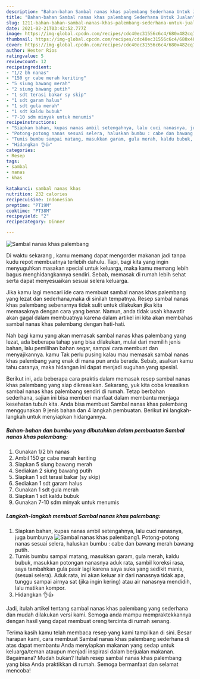 ```yaml
---
description: "Bahan-bahan Sambal nanas khas palembang Sederhana Untuk Jualan"
title: "Bahan-bahan Sambal nanas khas palembang Sederhana Untuk Jualan"
slug: 1211-bahan-bahan-sambal-nanas-khas-palembang-sederhana-untuk-jualan
date: 2021-02-21T03:42:52.777Z
image: https://img-global.cpcdn.com/recipes/cdc40ec31556c6c4/680x482cq70/sambal-nanas-khas-palembang-foto-resep-utama.jpg
thumbnail: https://img-global.cpcdn.com/recipes/cdc40ec31556c6c4/680x482cq70/sambal-nanas-khas-palembang-foto-resep-utama.jpg
cover: https://img-global.cpcdn.com/recipes/cdc40ec31556c6c4/680x482cq70/sambal-nanas-khas-palembang-foto-resep-utama.jpg
author: Hester Rios
ratingvalue: 5
reviewcount: 12
recipeingredient:
- "1/2 bh nanas"
- "150 gr cabe merah keriting"
- "5 siung bawang merah"
- "2 siung bawang putih"
- "1 sdt terasi bakar sy skip"
- "1 sdt garam halus"
- "1 sdt gula merah"
- "1 sdt kaldu bubuk"
- "7-10 sdm minyak untuk menumis"
recipeinstructions:
- "Siapkan bahan, kupas nanas ambil setengahnya, lalu cuci nanasnya, juga bumbunya"
- "Potong-potong nanas sesuai selera, haluskan bumbu : cabe dan bawang merah bawang putih."
- "Tumis bumbu sampai matang, masukkan garam, gula merah, kaldu bubuk, masukkan potongan nanasnya aduk rata, sambil koreksi rasa, saya tambahkan gula pasir lagi karena saya suka yang sedikit manis, (sesuai selera). Aduk rata, ini akan keluar air dari nanasnya tidak apa, tunggu sampai airnya sat (jika ingin kering) atau air nanasnya mendidih, lalu matikan kompor."
- "Hidangkan 👌👍"
categories:
- Resep
tags:
- sambal
- nanas
- khas

katakunci: sambal nanas khas 
nutrition: 232 calories
recipecuisine: Indonesian
preptime: "PT19M"
cooktime: "PT38M"
recipeyield: "2"
recipecategory: Dinner

---
```



![Sambal nanas khas palembang](https://img-global.cpcdn.com/recipes/cdc40ec31556c6c4/680x482cq70/sambal-nanas-khas-palembang-foto-resep-utama.jpg)

Di waktu  sekarang , kamu memang dapat mengorder makanan jadi tanpa kudu repot membuatnya terlebih dahulu. Tapi, bagi kita yang ingin menyuguhkan masakan special untuk keluarga, maka kamu memang lebih bagus menghidangkannya sendiri. Sebab, memasak di rumah lebih sehat serta dapat menyesuaikan sesuai selera keluarga.

Jika kamu lagi mencari ide cara membuat sambal nanas khas palembang yang lezat dan sederhana,maka di sinilah tempatnya. Resep sambal nanas khas palembang  sebenarnya tidak sulit untuk dilakukan jika kita memasaknya dengan cara yang benar. Namun, anda tidak usah khawatir akan gagal dalam membuatnya 
karena dalam artikel ini kita akan membahas sambal nanas khas palembang dengan hati-hati.  



Nah bagi kamu yang akan memasak sambal nanas khas palembang yang lezat, ada beberapa tahap yang bisa dilakukan, mulai dari memilih jenis bahan, lalu pemilihan bahan segar, sampai cara membuat dan menyajikannya. kamu Tak perlu pusing kalau mau memasak sambal nanas khas palembang yang enak di mana pun anda berada. Sebab, asalkan kamu  tahu caranya, maka hidangan ini dapat menjadi suguhan yang spesial.

Berikut ini, ada beberapa cara praktis  dalam memasak resep sambal nanas khas palembang yang siap dikreasikan. Sekarang, yuk kita coba kreasikan sambal nanas khas palembang sendiri di rumah. Tetap berbahan sederhana, sajian ini bisa memberi manfaat dalam membantu menjaga kesehatan tubuh kita. Anda bisa membuat Sambal nanas khas palembang menggunakan 9 jenis bahan dan 4 langkah pembuatan. Berikut ini langkah-langkah untuk menyiapkan hidangannya.

<!--inarticleads1-->

##### Bahan-bahan dan bumbu yang dibutuhkan dalam pembuatan Sambal nanas khas palembang:

1. Gunakan 1/2 bh nanas
1. Ambil 150 gr cabe merah keriting
1. Siapkan 5 siung bawang merah
1. Sediakan 2 siung bawang putih
1. Siapkan 1 sdt terasi bakar (sy skip)
1. Sediakan 1 sdt garam halus
1. Gunakan 1 sdt gula merah
1. Siapkan 1 sdt kaldu bubuk
1. Gunakan 7-10 sdm minyak untuk menumis




<!--inarticleads2-->

##### Langkah-langkah membuat Sambal nanas khas palembang:

1. Siapkan bahan, kupas nanas ambil setengahnya, lalu cuci nanasnya, juga bumbunya
<img src="https://img-global.cpcdn.com/steps/74aac57e3e38d277/160x128cq70/sambal-nanas-khas-palembang-langkah-memasak-1-foto.jpg" alt="Sambal nanas khas palembang">1. Potong-potong nanas sesuai selera, haluskan bumbu : cabe dan bawang merah bawang putih.
1. Tumis bumbu sampai matang, masukkan garam, gula merah, kaldu bubuk, masukkan potongan nanasnya aduk rata, sambil koreksi rasa, saya tambahkan gula pasir lagi karena saya suka yang sedikit manis, (sesuai selera). Aduk rata, ini akan keluar air dari nanasnya tidak apa, tunggu sampai airnya sat (jika ingin kering) atau air nanasnya mendidih, lalu matikan kompor.
1. Hidangkan 👌👍




Jadi, itulah artikel tentang  sambal nanas khas palembang  yang sederhana dan mudah dilakukan versi kami. Semoga anda mampu mempraktekkannya dengan hasil yang dapat membuat oreng tercinta di rumah senang. 

Terima kasih kamu telah membaca resep yang kami tampilkan di sini. Besar harapan kami, cara membuat  Sambal nanas khas palembang sederhana di atas dapat membantu Anda menyiapkan makanan yang sedap untuk keluarga/teman ataupun menjadi inspirasi dalam berjualan makanan. Bagaimana? Mudah bukan? Itulah resep sambal nanas khas palembang yang bisa Anda praktikkan di rumah. Semoga bermanfaat dan selamat mencoba!

